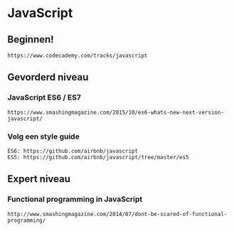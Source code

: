 # JavaScript

## Beginnen!

```
https://www.codecademy.com/tracks/javascript
```

## Gevorderd niveau

### JavaScript ES6 / ES7
```
https://www.smashingmagazine.com/2015/10/es6-whats-new-next-version-javascript/
```

### Volg een style guide
```
ES6: https://github.com/airbnb/javascript
ES5: https://github.com/airbnb/javascript/tree/master/es5
```

## Expert niveau

### Functional programming in JavaScript
```
http://www.smashingmagazine.com/2014/07/dont-be-scared-of-functional-programming/
```
